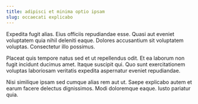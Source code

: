 ```yaml
---
title: adipisci et minima optio ipsam
slug: occaecati explicabo
---
```


Expedita fugit alias. Eius officiis repudiandae esse. Quasi aut eveniet voluptatem quia nihil deleniti eaque. Dolores accusantium sit voluptatem voluptas. Consectetur illo possimus.

Placeat quis tempore natus sed et ut repellendus odit. Et ea laborum non fugit incidunt ducimus amet. Itaque suscipit qui. Quo sunt exercitationem voluptas laboriosam veritatis expedita aspernatur eveniet repudiandae.

Nisi similique ipsam sed cumque alias rem aut ut. Saepe explicabo autem et earum facere delectus dignissimos. Modi doloremque eaque. Iusto pariatur quia.
